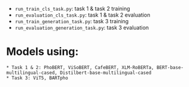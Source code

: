 * `run_train_cls_task.py`: task 1 & task 2 training <br>
* `run_evaluation_cls_task.py`: task 1 & task 2 evaluation <br>
* `run_train_generation_task.py`: task 3 training <br>
* `run_evaluation_generation_task.py`: task 3 evaluation <br>

# Models using:
	* Task 1 & 2: PhoBERT, ViSoBERT, CafeBERT, XLM-RoBERTa, BERT-base-multilingual-cased, Distilbert-base-multilingual-cased
	* Task 3: ViT5, BARTpho


<!-- Tạo môi trường:
	conda create --name vuongquoctest2 python=3.10.12
	conda activate vuongquocenv
	conda install [packet] / torchvision
	pip3 install pipreqs
	pip3 install pip-tools
	pipreqs --savepath=requirements.txt && pip-compile

	conda create --name quocenv python=3.10.12
	pip install -r requirements.txt
	conda config --add channels pytorch

	conda env remove --name <environment_name>
	conda install pytorch torchvision torchaudio pytorch-cuda=12.1 -c pytorch -c nvidia

	ls -lha


quy trình chạy:
	+ tạo file .sh
	+ pull
	+ tạo folder: models, results/logs
	+ chmod +x -> .sh -->